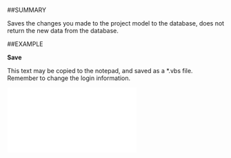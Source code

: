 

##SUMMARY

Saves the changes you made to the project model to the database, does not return the new data from the database.


##EXAMPLE

**Save**

This text may be copied to the notepad, and saved as a *.vbs file. Remember to change the login information.

![](../../Examples/vbs/SORelation.Save.vbs.txt)





